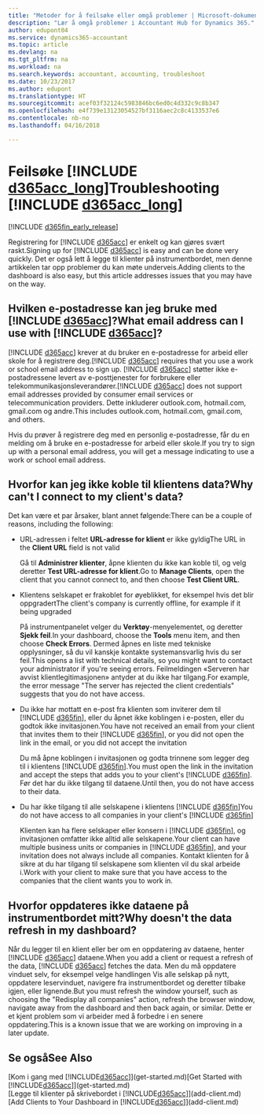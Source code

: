 ```yaml
---
title: "Metoder for å feilsøke eller omgå problemer | Microsoft-dokumentasjon"
description: "Lær å omgå problemer i Accountant Hub for Dynamics 365."
author: edupont04
ms.service: dynamics365-accountant
ms.topic: article
ms.devlang: na
ms.tgt_pltfrm: na
ms.workload: na
ms.search.keywords: accountant, accounting, troubleshoot
ms.date: 10/23/2017
ms.author: edupont
ms.translationtype: HT
ms.sourcegitcommit: acef03f32124c5983846bc6ed0c4d332c9c8b347
ms.openlocfilehash: e4f739e13123054527bf3116aec2c8c4133537e6
ms.contentlocale: nb-no
ms.lasthandoff: 04/16/2018

---
```

# <a name="troubleshooting-include-d365acclongincludesd365acclongmdmd"></a><span data-ttu-id="7c82d-103">Feilsøke [!INCLUDE [d365acc_long](includes/d365acc_long_md.md)]</span><span class="sxs-lookup"><span data-stu-id="7c82d-103">Troubleshooting [!INCLUDE [d365acc_long](includes/d365acc_long_md.md)]</span></span>
[!INCLUDE [d365fin_early_release](includes/d365fin_early_release.md.md)]

<span data-ttu-id="7c82d-104">Registrering for [!INCLUDE [d365acc](includes/d365acc_md.md)] er enkelt og kan gjøres svært raskt.</span><span class="sxs-lookup"><span data-stu-id="7c82d-104">Signing up for [!INCLUDE [d365acc](includes/d365acc_md.md)] is easy and can be done very quickly.</span></span> <span data-ttu-id="7c82d-105">Det er også lett å legge til klienter på instrumentbordet, men denne artikkelen tar opp problemer du kan møte underveis.</span><span class="sxs-lookup"><span data-stu-id="7c82d-105">Adding clients to the dashboard is also easy, but this article addresses issues that you may have on the way.</span></span>

## <a name="what-email-address-can-i-use-with-include-d365accincludesd365accmdmd"></a><span data-ttu-id="7c82d-106">Hvilken e-postadresse kan jeg bruke med [!INCLUDE [d365acc](includes/d365acc_md.md)]?</span><span class="sxs-lookup"><span data-stu-id="7c82d-106">What email address can I use with [!INCLUDE [d365acc](includes/d365acc_md.md)]?</span></span>
<span data-ttu-id="7c82d-107">[!INCLUDE [d365acc](includes/d365acc_md.md)] krever at du bruker en e-postadresse for arbeid eller skole for å registrere deg.</span><span class="sxs-lookup"><span data-stu-id="7c82d-107">[!INCLUDE [d365acc](includes/d365acc_md.md)] requires that you use a work or school email address to sign up.</span></span> <span data-ttu-id="7c82d-108">[!INCLUDE [d365acc](includes/d365acc_md.md)] støtter ikke e-postadressene levert av e-posttjenester for forbrukere eller telekommunikasjonsleverandører.</span><span class="sxs-lookup"><span data-stu-id="7c82d-108">[!INCLUDE [d365acc](includes/d365acc_md.md)] does not support email addresses provided by consumer email services or telecommunication providers.</span></span> <span data-ttu-id="7c82d-109">Dette inkluderer outlook.com, hotmail.com, gmail.com og andre.</span><span class="sxs-lookup"><span data-stu-id="7c82d-109">This includes outlook.com, hotmail.com, gmail.com, and others.</span></span>  

<span data-ttu-id="7c82d-110">Hvis du prøver å registrere deg med en personlig e-postadresse, får du en melding om å bruke en e-postadresse for arbeid eller skole.</span><span class="sxs-lookup"><span data-stu-id="7c82d-110">If you try to sign up with a personal email address, you will get a message indicating to use a work or school email address.</span></span>  

## <a name="why-cant-i-connect-to-my-clients-data"></a><span data-ttu-id="7c82d-111">Hvorfor kan jeg ikke koble til klientens data?</span><span class="sxs-lookup"><span data-stu-id="7c82d-111">Why can't I connect to my client's data?</span></span>
<span data-ttu-id="7c82d-112">Det kan være et par årsaker, blant annet følgende:</span><span class="sxs-lookup"><span data-stu-id="7c82d-112">There can be a couple of reasons, including the following:</span></span>

- <span data-ttu-id="7c82d-113">URL-adressen i feltet **URL-adresse for klient** er ikke gyldig</span><span class="sxs-lookup"><span data-stu-id="7c82d-113">The URL in the **Client URL** field is not valid</span></span>  

  <span data-ttu-id="7c82d-114">Gå til **Administrer klienter**, åpne klienten du ikke kan koble til, og velg deretter **Test URL-adresse for klient**.</span><span class="sxs-lookup"><span data-stu-id="7c82d-114">Go to **Manage Clients**, open the client that you cannot connect to, and then choose **Test Client URL**.</span></span>  
- <span data-ttu-id="7c82d-115">Klientens selskapet er frakoblet for øyeblikket, for eksempel hvis det blir oppgradert</span><span class="sxs-lookup"><span data-stu-id="7c82d-115">The client's company is currently offline, for example if it being upgraded</span></span>

  <span data-ttu-id="7c82d-116">På instrumentpanelet velger du **Verktøy**-menyelementet, og deretter **Sjekk feil**.</span><span class="sxs-lookup"><span data-stu-id="7c82d-116">In your dashboard, choose the **Tools** menu item, and then choose **Check Errors**.</span></span> <span data-ttu-id="7c82d-117">Dermed åpnes en liste med tekniske opplysninger, så du vil kanskje kontakte systemansvarlig hvis du ser feil.</span><span class="sxs-lookup"><span data-stu-id="7c82d-117">This opens a list with technical details, so you might want to contact your administrator if you're seeing errors.</span></span> <span data-ttu-id="7c82d-118">Feilmeldingen «Serveren har avvist klientlegitimasjonen» antyder at du ikke har tilgang.</span><span class="sxs-lookup"><span data-stu-id="7c82d-118">For example, the error message "The server has rejected the client credentials" suggests that you do not have access.</span></span>  
- <span data-ttu-id="7c82d-119">Du ikke har mottatt en e-post fra klienten som inviterer dem til [!INCLUDE [d365fin](includes/d365fin_md.md)], eller du åpnet ikke koblingen i e-posten, eller du godtok ikke invitasjonen.</span><span class="sxs-lookup"><span data-stu-id="7c82d-119">You have not received an email from your client that invites them to their [!INCLUDE [d365fin](includes/d365fin_md.md)], or you did not open the link in the email, or you did not accept the invitation</span></span>

  <span data-ttu-id="7c82d-120">Du må åpne koblingen i invitasjonen og godta trinnene som legger deg til i klientens [!INCLUDE [d365fin](includes/d365fin_md.md)].</span><span class="sxs-lookup"><span data-stu-id="7c82d-120">You must open the link in the invitation and accept the steps that adds you to your client's [!INCLUDE [d365fin](includes/d365fin_md.md)].</span></span> <span data-ttu-id="7c82d-121">Før det har du ikke tilgang til dataene.</span><span class="sxs-lookup"><span data-stu-id="7c82d-121">Until then, you do not have access to their data.</span></span>  
- <span data-ttu-id="7c82d-122">Du har ikke tilgang til alle selskapene i klientens [!INCLUDE [d365fin](includes/d365fin_md.md)]</span><span class="sxs-lookup"><span data-stu-id="7c82d-122">You do not have access to all companies in your client's [!INCLUDE [d365fin](includes/d365fin_md.md)]</span></span>

  <span data-ttu-id="7c82d-123">Klienten kan ha flere selskaper eller konsern i [!INCLUDE [d365fin](includes/d365fin_md.md)], og invitasjonen omfatter ikke alltid alle selskapene.</span><span class="sxs-lookup"><span data-stu-id="7c82d-123">Your client can have multiple business units or companies in [!INCLUDE [d365fin](includes/d365fin_md.md)], and your invitation does not always include all companies.</span></span> <span data-ttu-id="7c82d-124">Kontakt klienten for å sikre at du har tilgang til selskapene som klienten vil du skal arbeide i.</span><span class="sxs-lookup"><span data-stu-id="7c82d-124">Work with your client to make sure that you have access to the companies that the client wants you to work in.</span></span>  

## <a name="why-doesnt-the-data-refresh-in-my-dashboard"></a><span data-ttu-id="7c82d-125">Hvorfor oppdateres ikke dataene på instrumentbordet mitt?</span><span class="sxs-lookup"><span data-stu-id="7c82d-125">Why doesn't the data refresh in my dashboard?</span></span>
<span data-ttu-id="7c82d-126">Når du legger til en klient eller ber om en oppdatering av dataene, henter [!INCLUDE [d365acc](includes/d365acc_md.md)] dataene.</span><span class="sxs-lookup"><span data-stu-id="7c82d-126">When you add a client or request a refresh of the data, [!INCLUDE [d365acc](includes/d365acc_md.md)] fetches the data.</span></span> <span data-ttu-id="7c82d-127">Men du må oppdatere vinduet selv, for eksempel velge handlingen Vis alle selskap på nytt, oppdatere leservinduet, navigere fra instrumentbordet og deretter tilbake igjen, eller lignende.</span><span class="sxs-lookup"><span data-stu-id="7c82d-127">But you must refresh the window yourself, such as choosing the "Redisplay all companies" action, refresh the browser window, navigate away from the dashboard and then back again, or similar.</span></span> <span data-ttu-id="7c82d-128">Dette er et kjent problem som vi arbeider med å forbedre i en senere oppdatering.</span><span class="sxs-lookup"><span data-stu-id="7c82d-128">This is a known issue that we are working on improving in a later update.</span></span>  

## <a name="see-also"></a><span data-ttu-id="7c82d-129">Se også</span><span class="sxs-lookup"><span data-stu-id="7c82d-129">See Also</span></span>
<span data-ttu-id="7c82d-130">[Kom i gang med [!INCLUDE[d365acc](includes/d365acc_md.md)]](get-started.md)</span><span class="sxs-lookup"><span data-stu-id="7c82d-130">[Get Started with [!INCLUDE[d365acc](includes/d365acc_md.md)]](get-started.md)</span></span>  
<span data-ttu-id="7c82d-131">[Legge til klienter på skrivebordet i [!INCLUDE[d365acc](includes/d365acc_md.md)]](add-client.md)</span><span class="sxs-lookup"><span data-stu-id="7c82d-131">[Add Clients to Your Dashboard in [!INCLUDE[d365acc](includes/d365acc_md.md)]](add-client.md)</span></span>  

